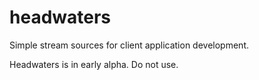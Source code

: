 # headwaters

Simple stream sources for client application development.

Headwaters is in early alpha. Do not use.